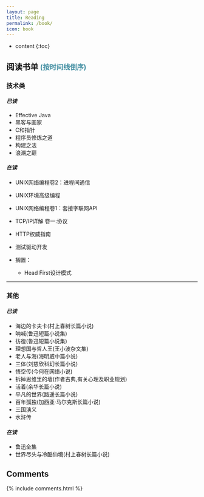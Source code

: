 ```yaml
---
layout: page
title: Reading
permalink: /book/
icon: book
---
```


* content
{:toc}

## **阅读书单** <font size="4px" color="#4590a3">(按时间线倒序)</font>

### **技术类**

#### *已读*

  * Effective Java
  * 黑客与画家
  * C和指针
  * 程序员修炼之道
  * 构建之法
  * 浪潮之巅

#### *在读*

  * UNIX网络编程卷2：进程间通信
  * UNIX环境高级编程
  * UNIX网络编程卷1：套接字联网API
  * TCP/IP详解 卷一:协议
  * HTTP权威指南
  * 测试驱动开发

  * 搁置：
      * Head First设计模式

-------------------

### **其他**

####  *已读*

  * 海边的卡夫卡(村上春树长篇小说)
  * 呐喊(鲁迅短篇小说集)
  * 彷徨(鲁迅短篇小说集)
  * 理想国与哲人王(王小波杂文集)
  * 老人与海(海明威中篇小说)
  * 三体(刘慈欣科幻长篇小说)
  * 悟空传(今何在网络小说)
  * 拆掉思维里的墙(作者古典,有关心理及职业规划)
  * 活着(余华长篇小说)
  * 平凡的世界(路遥长篇小说)
  * 百年孤独(加西亚·马尔克斯长篇小说)
  * 三国演义
  * 水浒传

####  *在读*

  * 鲁迅全集
  * 世界尽头与冷酷仙境(村上春树长篇小说)

## Comments

{% include comments.html %}
